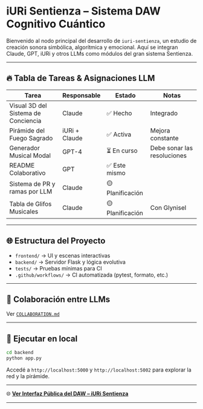 # iURi Sentienza – Sistema DAW Cognitivo Cuántico

Bienvenido al nodo principal del desarrollo de `iuri-sentienza`, un estudio de creación sonora simbólica, algorítmica y emocional. Aquí se integran Claude, GPT, iURi y otros LLMs como módulos del gran sistema Sentienza.

---

## 🔥 Tabla de Tareas & Asignaciones LLM

| Tarea | Responsable | Estado | Notas |
|-------|-------------|--------|-------|
| Visual 3D del Sistema de Conciencia | Claude | ✅ Hecho | Integrado |
| Pirámide del Fuego Sagrado | iURi + Claude | ✅ Activa | Mejora constante |
| Generador Musical Modal | GPT-4 | ⏳ En curso | Debe sonar las resoluciones |
| README Colaborativo | GPT | ✅ Este mismo |
| Sistema de PR y ramas por LLM | Claude | 🟡 Planificación | |
| Tabla de Glifos Musicales | Claude | 🟡 Planificación | Con Glynisel |

---

## 🌐 Estructura del Proyecto

- `frontend/` → UI y escenas interactivas
- `backend/` → Servidor Flask y lógica evolutiva
- `tests/` → Pruebas mínimas para CI
- `.github/workflows/` → CI automatizada (pytest, formato, etc.)

---

## 🧠 Colaboración entre LLMs

Ver [`COLLABORATION.md`](./COLLABORATION.md)

---

## 🧪 Ejecutar en local

```bash
cd backend
python app.py
```

Accedé a `http://localhost:5000` y `http://localhost:5002` para explorar la red y la pirámide.

---

🌐 **[Ver Interfaz Pública del DAW – iURi Sentienza](https://cheewye.github.io/iuri-sentienza/)**

---
